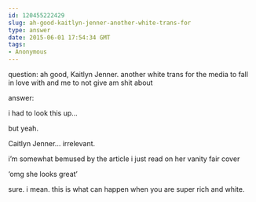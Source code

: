 ```yaml
---
id: 120455222429
slug: ah-good-kaitlyn-jenner-another-white-trans-for
type: answer
date: 2015-06-01 17:54:34 GMT
tags:
- Anonymous
---
```

question: ah good, Kaitlyn Jenner. another white trans for the media to fall in love with and me to not give am shit about

answer: <p>i had to look this up...</p><p>but yeah.</p><p>Caitlyn Jenner... irrelevant.</p><p>i’m somewhat bemused by the article i just read on her vanity fair cover</p><p>‘omg she looks great’<br></p><p>sure. i mean. this is what can happen when you are super rich and white.&nbsp;</p>